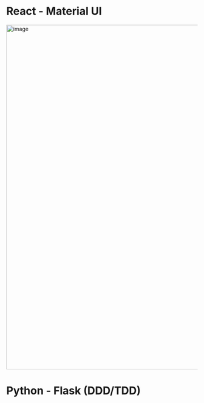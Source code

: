 # React - Material UI  
<img width="1912" height="904" alt="image" src="https://github.com/user-attachments/assets/bda24483-0df6-43b3-8ac3-5b7b6f98fdbb" />

# Python - Flask (DDD/TDD)

